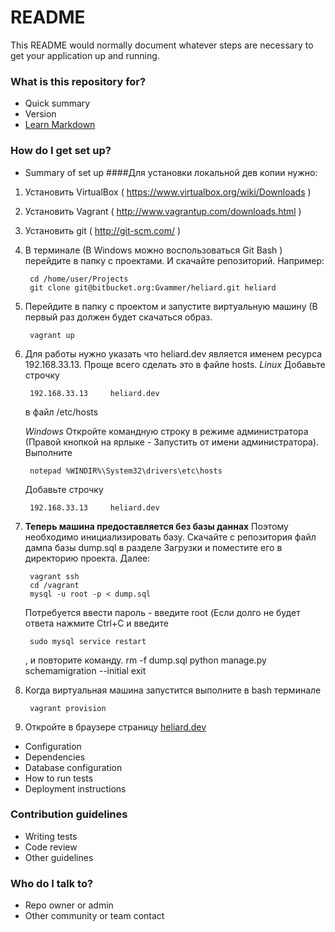 # README #

This README would normally document whatever steps are necessary to get your application up and running.

### What is this repository for? ###

* Quick summary
* Version
* [Learn Markdown](https://bitbucket.org/tutorials/markdowndemo)

### How do I get set up? ###

* Summary of set up
####Для установки локальной дев копии нужно:

1. Установить VirtualBox ( https://www.virtualbox.org/wiki/Downloads ) 

2. Установить Vagrant ( http://www.vagrantup.com/downloads.html ) 

3. Установить git ( http://git-scm.com/ )

4. В терминале (В Windows можно воспользоваться Git Bash )
   перейдите в папку с проектами. И скачайте репозиторий.
   Например:

        cd /home/user/Projects
        git clone git@bitbucket.org:Gvammer/heliard.git heliard

5. Перейдите в папку с проектом и запустите виртуальную машину (В первый раз должен будет скачаться образ.

        vagrant up

6. Для работы нужно указать что heliard.dev является именем ресурса 192.168.33.13.
    Проще всего сделать это в файле hosts.
    *Linux*
    Добавьте строчку 

        192.168.33.13     heliard.dev

    в файл /etc/hosts

     *Windows*
     Откройте командную строку в режиме администратора (Правой кнопкой на ярлыке - Запустить от имени администратора).
     Выполните

        notepad %WINDIR%\System32\drivers\etc\hosts

    Добавьте строчку

        192.168.33.13     heliard.dev

7. **Теперь машина предоставляется без базы даннах**
 Поэтому необходимо инициализировать базу.
 Скачайте с репозитория файл дампа базы dump.sql в разделе Загрузки 
 и поместите его в директорию проекта. Далее: 

        vagrant ssh
        cd /vagrant
        mysql -u root -p < dump.sql

    Потребуется ввести пароль - введите root 
    (Если долго не будет ответа нажмите Ctrl+C и введите 

        sudo mysql service restart

    , и повторите команду.
        rm -f dump.sql
        python manage.py schemamigration --initial
        exit

8. Когда виртуальная машина запустится выполните в bash терминале

        vagrant provision

9. Откройте в браузере страницу [heliard.dev](http://heliard.dev)

* Configuration
* Dependencies
* Database configuration
* How to run tests
* Deployment instructions

### Contribution guidelines ###

* Writing tests
* Code review
* Other guidelines

### Who do I talk to? ###

* Repo owner or admin
* Other community or team contact